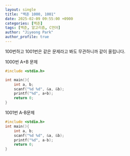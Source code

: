 ```yaml
---
layout: single
title: "백준 1000, 1001"
date: 2025-02-09 09:55:00 +0900
categories: [백준]
tags: [백준, 알고리즘, C언어]
author: "Jiyeong Park"
author_profile: true
---
```


100번하고 1001번은 같은 문제라고 봐도 무관하니까 같이 올립니다.

1000번 A+B 문제

```c
#include <stdio.h>

int main(){
    int a, b;
    scanf("%d %d", &a, &b);
    printf("%d", a+b);
    return 0;
}
```

1001번 A-B문제

```c
#include <stdio.h>
int main(){
    int a, b;
    scanf("%d %d", &a, &b);
    printf("%d", a-b);
    return 0;
}
```

